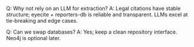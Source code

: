 Q: Why not rely on an LLM for extraction?
A: Legal citations have stable structure; eyecite + reporters-db is reliable and transparent. LLMs excel at tie-breaking and edge cases.

Q: Can we swap databases?
A: Yes; keep a clean repository interface. Neo4j is optional later.
